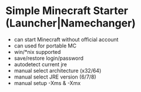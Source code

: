 Simple Minecraft Starter (Launcher|Namechanger)
=========

 * can start Minecraft without official account
 * can used for portable MC
 * win/*nix supported
 * save/restore login/password
 * autodetect current jre
 * manual select architecture (x32/64)
 * manual select JRE version (6/7/8)
 * manual setup -Xms & -Xmx